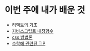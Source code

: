 # 이번 주에 내가 배운 것


+ [리액트의 기초](https://github.com/caffesale/Frontend/blob/main/React/basic.md)
+ [자바스크립트 내장함수](https://github.com/caffesale/Frontend/blob/main/JavaScript/built-in_function.md)
+ [css 방법론](https://github.com/caffesale/Frontend/blob/main/CSS/CSS-basic.md)
+ [수학에 관련된 TIP](https://github.com/caffesale/Frontend/blob/main/Math/TIP.md)
